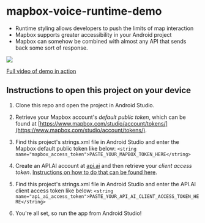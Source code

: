 # mapbox-voice-runtime-demo

- Runtime styling allows developers to push the limits of map interaction
- Mapbox supports greater accessibility in your Android project
- Mapbox can somehow be combined with almost any API that sends back some sort of response.


![](https://github.com/mapbox/mapbox-voice-runtime-demo/blob/master/demo-in-action.gif)



[Full video of demo in action](https://drive.google.com/a/mapbox.com/file/d/0B66w40cI4PGHS2FKVTRGZnE2c0E/view?usp=sharing)


## Instructions to open this project on your device

1. Clone this repo and open the project in Android Studio. 

2. Retrieve your Mapbox account's _default public token_, which can be found at [https://www.mapbox.com/studio/account/tokens/](https://www.mapbox.com/studio/account/tokens/).

3. Find this project's strings.xml file in Android Studio and enter the Mapbox default public token like below:
```<string name="mapbox_access_token">PASTE_YOUR_MAPBOX_TOKEN_HERE</string>```

4. Create an API.AI account at [api.ai](api.ai) and then retrieve your _client access token_. [Instructions on how to do that can be found here](https://api.ai/docs/reference/agent/#obtaining_access_tokens).

5. Find this project's strings.xml file in Android Studio and enter the API.AI client access token like below:
```<string name="api_ai_access_token">PASTE_YOUR_API_AI_CLIENT_ACCESS_TOKEN_HERE</string>```

6. You're all set, so run the app from Android Studio!
